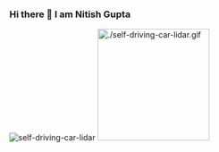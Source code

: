 ### Hi there 👋 I am Nitish Gupta

![self-driving-car-lidar](./self-driving-car-lidar.gif)
<img src="./self-driving-car-lidar.gif" alt="./self-driving-car-lidar.gif" width="200"/>

<!--
**nitesh4146/nitesh4146** is a ✨ _special_ ✨ repository because its `README.md` (this file) appears on your GitHub profile.

Here are some ideas to get you started:

- 🔭 I’m currently working on ...
- 🌱 I’m currently learning ...
- 👯 I’m looking to collaborate on ...
- 🤔 I’m looking for help with ...
- 💬 Ask me about ...
- 📫 How to reach me: ...
- 😄 Pronouns: He/Him
- ⚡ Fun fact: ...
-->
